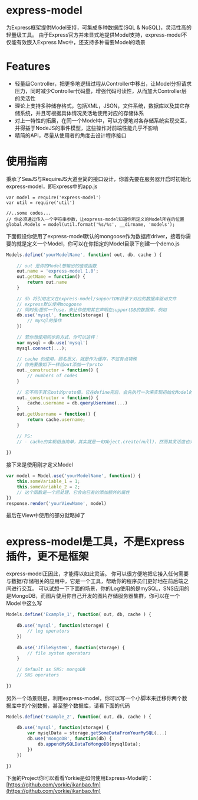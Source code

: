 # express-model

为Express框架提供Model支持，可集成多种数据库(SQL & NoSQL)，灵活性高的轻量级工具。
由于Express官方并未显式地提供Model支持，express-model不仅能有效嵌入Express Mvc中，还支持多种需要Model的场景

# Features

* 轻量级Controller，把更多地逻辑过程从Controller中移出，让Model分担请求压力，同时减少Controller代码量，增强代码可读性，从而加大Controller层的灵活性
* 理论上支持多种储存格式，包括XML，JSON，文件系统，数据库以及其它存储系统，并且可根据具体情况灵活地使用对应的存储体系
* 对上一特性的拓展，在同一个Model中，可以方便地对各存储系统实现交互，并得益于NodeJS的事件模型，这些操作对前端性能几乎不影响
* 精简的API，尽量从使用者的角度去设计程序接口

# 使用指南

秉承了SeaJS与RequireJS大道至简的接口设计，你首先要在服务器开启时初始化express-model，即Express中的app.js

```javascrpt
var model = require('express-model')
var util = require('util')
	
//..some codes...
// 你必须通过传入一个字符串参数，让express-model知道你所定义的Model所在的位置
global.Models = model(util.format('%s/%s', __dirname, 'models');
```

下面假设你使用了express-model默认的mongoose作为数据库driver，接着你需要的就是定义一个Model，你可以在你指定的Model目录下创建一个demo.js

```javascript
Models.define('yourModelName', function( out, db, cache ) {
		
	// out 是你的Model想输出的值或函数
	out.name = 'express-model 1.0';
	out.getName = function() {
		return out.name
	}
		
	// db 将引用定义在express-model/supportDB目录下对应的数据库驱动文件
	// express默认使用moogoose
	// 同时db提供一个use，来让你使用其它声明在supportDB的数据库，例如
	db.use('mysql', function(storage) {
		// mysql的操作
	})
		
	// 若你想使用同步的方式，你可以这样：
	var mysql = db.use('mysql')
	mysql.connect(...);
		
	// cache 的使用，顾名思义，就是作为缓存，不过有点特殊
	// 你先要像如下一样给out添加一个proto
	out._constructor = function() {
		// numbers of codes
	}
		
	// 它不同于其它out的proto值，它在define完后，会先执行一次来实现初始化Model的工作，因此你可以这样
	out._constructor = function() {
		cache.username = db.queryUsername(...)
	}
	out.getUsername = function() {
		return cache.username;
	}
		
	// PS:
	// - cache的实现相当简单，其实就是一句Object.create(null)，然而其灵活度也大大增加了应用程序的直接效率，有效正确地使用参数cache往往事半功倍
		
})
```

接下来是使用刚才定义Model

```javascript
var model = Model.use('yourModelName', function() {
	this.someVariable_1 = 1;
	this.someVariable_2 = 2;
	// 这个函数是一个后处理，它会向已有的添加额外的属性
})
response.render('yourViewName', model)
```

最后在View中使用的部分就略掉了


# express-model是工具，不是Express插件，更不是框架

express-model正因此，才能得以如此灵活。
你可以很方便地把它接入任何需要与数据/存储相关的应用中，它是一个工具，帮助你的程序员们更好地在前后端之间进行交互。
可以试想一下下面的场景，你的Log使用的是mySQL，SNS应用的是MongoDB，而图片使用你自己开发的图片存储服务器集群，你可以在一个Model中这么写
```javascript
Models.define('Example_1', function( out, db, cache ) {
	
	db.use('mysql', function(storage) {
		// log operators
	})
	
	db.use('JfileSystem', function(storage) {
		// file system operators
	}
	
	// default as SNS: mongoDB
	// SNS operators
	
})
```
另外一个场景则是，利用express-model，你可以写一个小脚本来迁移你两个数据库中的个别数据，甚至整个数据库，请看下面的代码

```javascript
Models.define('Example_2', function( out, db, cache ) {
	
	db.use('mysql', function(storage) {
		var mysqlData = storage.getSomeDataFromYourMySQL(...)
		db.use('mongoDB', function(db) {
			db.appendMySQLDataToMongoDB(mysqlData);
		})
	})
	
})
```

下面的Project你可以看看Yorkie是如何使用Express-Model的：[https://github.com/yorkie/ikanbao.fm](https://github.com/yorkie/ikanbao.fm)
